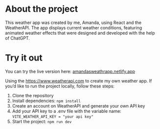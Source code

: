 # About the project

This weather app was created by me, Amanda, using React and the WeatherAPI. The app displays current weather conditions, featuring animated weather effects that were designed and developed with the help of ChatGPT.

# Try it out

You can try the live version here:
[amandasweathrapp.netlify.app](https://amandasweathrapp.netlify.app)

Using the https://www.weatherapi.com to create my own weather app.
If you’d like to run the project locally, follow these steps:
1. Clone the repository
2. Install dependencies:
`npm install`
4. Create an account on WeatherAPI and generate your own API key
5. Add your API key to a .env file with the variable name: `VITE_WEATHER_API_KEY = "your api key"`
6. Start the project:
`npm run dev`
